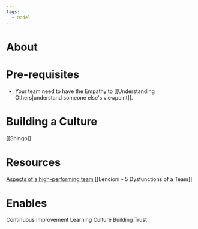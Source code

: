 ```yaml
---
tags:
  - Model
---
```

# About
# Pre-requisites
- Your team need to have the Empathy to [[Understanding Others|understand someone else's viewpoint]].

# Building a Culture
[[Shingo]]

# Resources
[Aspects of a high-performing team](https://blog.logrocket.com/product-management/difference-between-high-performing-and-ordinary-teams/#:~:text=In%20high%2Dperforming%20teams,-Progress%20is%20the&text=They%20recognize%20their%20scenario%20and,not%20victims%20of%20their%20circumstances)
[[Lencioni - 5 Dysfunctions of a Team]]
# Enables
Continuous Improvement
Learning Culture
Building Trust
